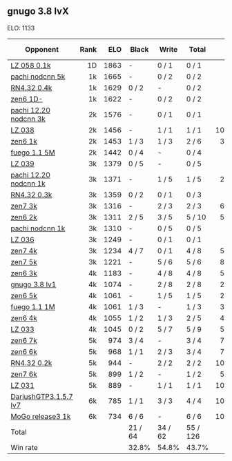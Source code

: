 ## gnugo 3.8 lvX ##

ELO: 1133

Opponent | Rank | ELO | Black | Write | Total | Win rate
---------|-----:|----:|-------|-------|-------|-------:
[LZ 058 0.1k](LZ%20058%200.1k.md) | 1D | 1863 | - | 0 / 1 | 0 / 1 | 0.0%
[pachi nodcnn 5k](pachi%20nodcnn%205k.md) | 1k | 1665 | - | 0 / 2 | 0 / 2 | 0.0%
[RN4.32 0.4k](RN4.32%200.4k.md) | 1k | 1629 | 0 / 2 | - | 0 / 2 | 0.0%
[zen6 1D-](zen6%201D-.md) | 1k | 1622 | - | 0 / 2 | 0 / 2 | 0.0%
[pachi 12.20 nodcnn 3k](pachi%2012.20%20nodcnn%203k.md) | 2k | 1576 | - | 0 / 1 | 0 / 1 | 0.0%
[LZ 038](LZ%20038.md) | 2k | 1456 | - | 1 / 1 | 1 / 1 | 100.0%
[zen6 1k](zen6%201k.md) | 2k | 1453 | 1 / 3 | 1 / 3 | 2 / 6 | 33.3%
[fuego 1.1 5M](fuego%201.1%205M.md) | 2k | 1442 | 0 / 4 | - | 0 / 4 | 0.0%
[LZ 039](LZ%20039.md) | 3k | 1379 | 0 / 5 | - | 0 / 5 | 0.0%
[pachi 12.20 nodcnn 1k](pachi%2012.20%20nodcnn%201k.md) | 3k | 1371 | - | 1 / 5 | 1 / 5 | 20.0%
[RN4.32 0.3k](RN4.32%200.3k.md) | 3k | 1359 | 0 / 2 | 0 / 1 | 0 / 3 | 0.0%
[zen7 3k](zen7%203k.md) | 3k | 1316 | - | 2 / 3 | 2 / 3 | 66.7%
[zen6 2k](zen6%202k.md) | 3k | 1311 | 2 / 5 | 3 / 5 | 5 / 10 | 50.0%
[pachi nodcnn 1k](pachi%20nodcnn%201k.md) | 3k | 1310 | - | 0 / 5 | 0 / 5 | 0.0%
[LZ 036](LZ%20036.md) | 3k | 1249 | - | 0 / 1 | 0 / 1 | 0.0%
[zen7 4k](zen7%204k.md) | 3k | 1234 | 4 / 7 | 0 / 1 | 4 / 8 | 50.0%
[zen7 5k](zen7%205k.md) | 3k | 1221 | - | 5 / 6 | 5 / 6 | 83.3%
[zen6 3k](zen6%203k.md) | 4k | 1183 | - | 4 / 8 | 4 / 8 | 50.0%
[gnugo 3.8 lv1](gnugo%203.8%20lv1.md) | 4k | 1074 | - | 2 / 8 | 2 / 8 | 25.0%
[zen6 5k](zen6%205k.md) | 4k | 1061 | - | 1 / 5 | 1 / 5 | 20.0%
[fuego 1.1 1M](fuego%201.1%201M.md) | 4k | 1061 | 1 / 3 | - | 1 / 3 | 33.3%
[zen6 4k](zen6%204k.md) | 4k | 1055 | 1 / 2 | 1 / 3 | 2 / 5 | 40.0%
[LZ 033](LZ%20033.md) | 4k | 1045 | 0 / 2 | 5 / 7 | 5 / 9 | 55.6%
[zen6 7k](zen6%207k.md) | 5k | 974 | 3 / 4 | - | 3 / 4 | 75.0%
[zen6 6k](zen6%206k.md) | 5k | 968 | 1 / 1 | 2 / 3 | 3 / 4 | 75.0%
[RN4.32 0.2k](RN4.32%200.2k.md) | 5k | 944 | - | 2 / 2 | 2 / 2 | 100.0%
[zen7 6k](zen7%206k.md) | 5k | 899 | 1 / 2 | - | 1 / 2 | 50.0%
[LZ 031](LZ%20031.md) | 5k | 889 | - | 1 / 1 | 1 / 1 | 100.0%
[DariushGTP3.1.5.7 lv7](DariushGTP3.1.5.7%20lv7.md) | 6k | 785 | 1 / 1 | 3 / 3 | 4 / 4 | 100.0%
[MoGo release3 1k](MoGo%20release3%201k.md) | 6k | 734 | 6 / 6 | - | 6 / 6 | 100.0%
Total | | | 21 / 64 | 34 / 62 | 55 / 126 | 
Win rate| | | 32.8% | 54.8% | 43.7% | 
